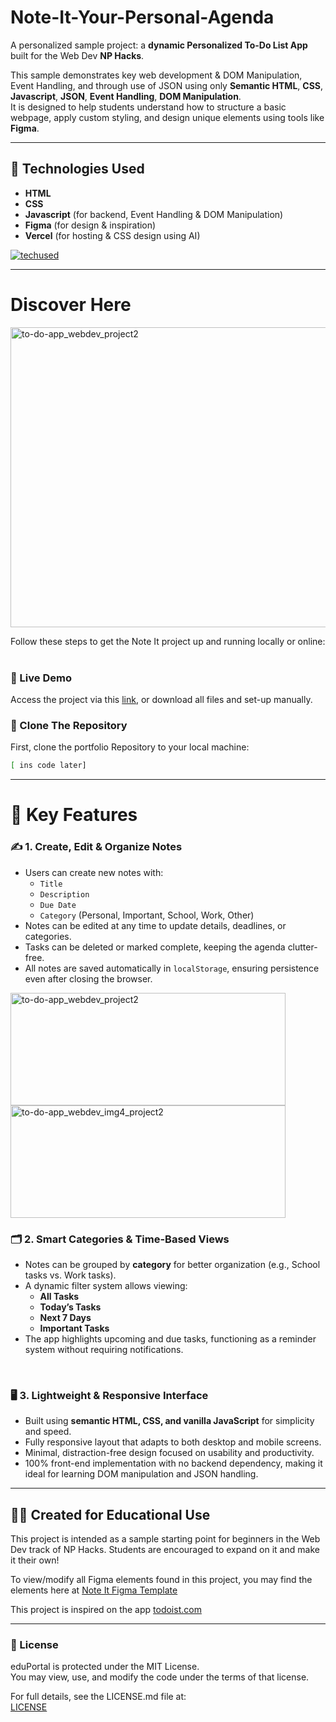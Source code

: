 # Note-It-Your-Personal-Agenda

A personalized sample project: a **dynamic Personalized To-Do List App** built for the Web Dev **NP Hacks**.

This sample demonstrates key web development & DOM Manipulation, Event Handling, and through use of JSON using only **Semantic HTML**, **CSS**, **Javascript**, **JSON**, **Event Handling**, **DOM Manipulation**. <br>It is designed to help students understand how to structure a basic webpage, apply custom styling, and design unique elements using tools like **Figma**.

---

## 🔧 Technologies Used

- **HTML**
- **CSS**
- **Javascript** (for backend, Event Handling & DOM Manipulation)
- **Figma** (for design & inspiration)
- **Vercel** (for hosting & CSS design using AI)<br>

[![techused](https://skillicons.dev/icons?i=html,css,javascript,figma,vercel)](https://skillicons.dev)

---

# Discover Here
<img width="740" height="480" alt="to-do-app_webdev_project2" src="https://github.com/user-attachments/assets/9051c7d0-dd0f-4043-9ed6-6c65dbe20be6" />  

Follow these steps to get the Note It project up and running locally or online:  
<br>

### 🔗 Live Demo  
Access the project via this [link](https://to-do-app-vercel-host.vercel.app/), or download all files and set-up manually.  

### 📁 Clone The Repository  
First, clone the portfolio Repository to your local machine:

```bash
[ ins code later]
```
---

# 🧩 Key Features

### ✍️ 1. Create, Edit & Organize Notes
- Users can create new notes with:  
  - `Title`  
  - `Description`  
  - `Due Date`  
  - `Category` (Personal, Important, School, Work, Other)  
- Notes can be edited at any time to update details, deadlines, or categories.  
- Tasks can be deleted or marked complete, keeping the agenda clutter-free.  
- All notes are saved automatically in `localStorage`, ensuring persistence even after closing the browser.
  
<img width="440" height="180" alt="to-do-app_webdev_project2" src="https://github.com/user-attachments/assets/ce3ab4df-5a78-4c6e-a001-24f8ee3d5ea4" />
<img width="440" height="180" alt="to-do-app_webdev_img4_project2" src="https://github.com/user-attachments/assets/2f9a9371-7406-432d-abc6-d30195771dd3" />

<br>

### 🗂️ 2. Smart Categories & Time-Based Views
- Notes can be grouped by **category** for better organization (e.g., School tasks vs. Work tasks).  
- A dynamic filter system allows viewing:  
  - **All Tasks**  
  - **Today’s Tasks**  
  - **Next 7 Days**  
  - **Important Tasks**  
- The app highlights upcoming and due tasks, functioning as a reminder system without requiring notifications.  

<br>

### 🖥️ 3. Lightweight & Responsive Interface
- Built using **semantic HTML, CSS, and vanilla JavaScript** for simplicity and speed.  
- Fully responsive layout that adapts to both desktop and mobile screens.  
- Minimal, distraction-free design focused on usability and productivity.  
- 100% front-end implementation with no backend dependency, making it ideal for learning DOM manipulation and JSON handling.  

---

## 👩‍💻 Created for Educational Use
This project is intended as a sample starting point for beginners in the Web Dev track of NP Hacks. Students are encouraged to expand on it and make it their own!

To view/modify all Figma elements found in this project, you may find the elements here at [Note It Figma Template](figma.com/design/xjF6xi4xQwAw4msW6julDM/to-do-app-project-figma-template) 

This project is inspired on the app [todoist.com](todoist.com)

---

### 📄 License

eduPortal is protected under the MIT License.  
You may view, use, and modify the code under the terms of that license.  

For full details, see the LICENSE.md file at:  
[LICENSE](https://github.com/anugyamehrotra/Personal-Portfolio/blob/main/LICENSE)
